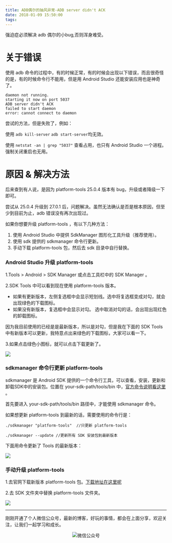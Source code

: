 ```yaml
---
title: ADB偶尔的抽风异常-ADB server didn't ACK
date: 2018-01-09 15:50:00
tags:
---
```



强迫症必须解决 adb 偶尔的小bug,否则浑身难受。
<!--more-->

# 关于错误

使用 adb 命令的过程中，有的时候正常，有的时候会出现以下错误，而且很奇怪的是，有的时候命令行不能用，但是用 Android Studio 还能安装应用也是神奇了。

```
daemon not running.    
starting it now on port 5037    
ADB server didn't ACK   
failed to start daemon  
error: cannot connect to daemon

```

尝试的方法，但是失败了，例如：

使用 `adb kill-server` `adb start-server`均无效。

使用 `netstat -an | grep "5037"` 查看占用，也只有 Android Studio 一个进程。强制关闭重启也无用。

# 原因 & 解决方法

后来查到有人说，是因为  platform-tools 25.0.4 版本有 bug，升级或者降级一下即可。

尝试从 25.0.4 升级到 27.0.1 后，问题解决。虽然无法确认是否是根本原因，但至少到目前为止，adb 错误没有再次出现过。

如果你想要升级 platform-tools ，有以下几种方法：

 1. 使用 Android Studio 中提供 SdkManager 图形化工具升级（推荐使用）。   
 2. 使用 sdk 提供的 sdkmanager 命令行更新。
 3. 手动下载 platform-tools 包，然后去 sdk 目录中自行替换。



### Android Studio 升级 platform-tools

1.Tools > Android > SDK Manager 或点击工具栏中的 SDK Manager 。

2.SDK Tools 中可以看到现在使用 platform-tools 版本。


   - 如果有更新版本，左侧复选框中会显示短划线。选中将复选框变成对勾，就会出现绿色的下载图标。
   - 如果没有新版本，复选框中会显示对勾。 选中取消对勾的话，会出现出现红色的卸载图标。

   因为我目前使用的已经是是最新版本，所以是对勾，但是我在下面的 SDK Tools 中有新版本可以更新，我特意点出来绿色的下载图标，大家可以看一下。


3.如果点击绿色小图标，就可以点击下载更新了。


![](http://oriwplcze.bkt.clouddn.com/f07026cf95ef82c9a36caded91c3930b.png)


### sdkmanager 命令行更新 platform-tools

sdkmanager 是 Android SDK 提供的一个命令行工具，可以查看，安装，更新和卸载SDK中的安装包。位置在 your-sdk-path/tools/bin 中，[官方命令说明看这里](https://developer.android.com/studio/command-line/sdkmanager.html) 。



首先要进入 your-sdk-path/tools/bin 路径中，才能使用 sdkmanager 命令。

如果想更新 platform-tools 到最新的话，需要使用的命令行是：

```
./sdkmanager "platform-tools"  //只更新 platform-tools

./sdkmanager --update //更新所有 SDK 安装包到最新版本

```


下面用命令更新了 Tools 的最新版本：

![](http://oriwplcze.bkt.clouddn.com/b1ed860e7fda74b21d35d8a42d841a2d.png)


### 手动升级 platform-tools

  1.去官网下载新版本  platform-tools 包。[下载地址在这里呢](https://developer.android.com/studio/releases/platform-tools.html)

  2.去 SDK 文件夹中替换 platform-tools 文件夹。

  ![](http://oriwplcze.bkt.clouddn.com/7a3b38112e57b8e8411a2782758e9435.png)

---

  刚刚开通了个人微信公众号，最新的博客，好玩的事情，都会在上面分享，欢迎关注，让我们一起学习和成长。

  <div  align="center">    

  ![微信公众号](http://oriwplcze.bkt.clouddn.com/qrcode_for_gh_e8f891ce77fb_258.jpg)

  </div>
